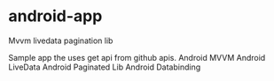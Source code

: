 # android-app
Mvvm livedata pagination lib

Sample app the uses get api from github apis.
Android MVVM
Android LiveData
Android Paginated Lib
Android Databinding
